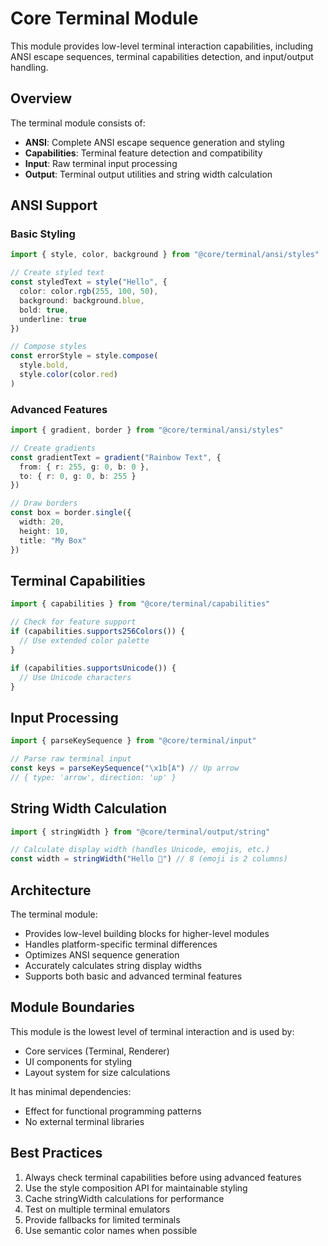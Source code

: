 # Core Terminal Module

This module provides low-level terminal interaction capabilities, including ANSI escape sequences, terminal capabilities detection, and input/output handling.

## Overview

The terminal module consists of:
- **ANSI**: Complete ANSI escape sequence generation and styling
- **Capabilities**: Terminal feature detection and compatibility
- **Input**: Raw terminal input processing
- **Output**: Terminal output utilities and string width calculation

## ANSI Support

### Basic Styling

```typescript
import { style, color, background } from "@core/terminal/ansi/styles"

// Create styled text
const styledText = style("Hello", {
  color: color.rgb(255, 100, 50),
  background: background.blue,
  bold: true,
  underline: true
})

// Compose styles
const errorStyle = style.compose(
  style.bold,
  style.color(color.red)
)
```

### Advanced Features

```typescript
import { gradient, border } from "@core/terminal/ansi/styles"

// Create gradients
const gradientText = gradient("Rainbow Text", {
  from: { r: 255, g: 0, b: 0 },
  to: { r: 0, g: 0, b: 255 }
})

// Draw borders
const box = border.single({
  width: 20,
  height: 10,
  title: "My Box"
})
```

## Terminal Capabilities

```typescript
import { capabilities } from "@core/terminal/capabilities"

// Check for feature support
if (capabilities.supports256Colors()) {
  // Use extended color palette
}

if (capabilities.supportsUnicode()) {
  // Use Unicode characters
}
```

## Input Processing

```typescript
import { parseKeySequence } from "@core/terminal/input"

// Parse raw terminal input
const keys = parseKeySequence("\x1b[A") // Up arrow
// { type: 'arrow', direction: 'up' }
```

## String Width Calculation

```typescript
import { stringWidth } from "@core/terminal/output/string"

// Calculate display width (handles Unicode, emojis, etc.)
const width = stringWidth("Hello 👋") // 8 (emoji is 2 columns)
```

## Architecture

The terminal module:
- Provides low-level building blocks for higher-level modules
- Handles platform-specific terminal differences
- Optimizes ANSI sequence generation
- Accurately calculates string display widths
- Supports both basic and advanced terminal features

## Module Boundaries

This module is the lowest level of terminal interaction and is used by:
- Core services (Terminal, Renderer)
- UI components for styling
- Layout system for size calculations

It has minimal dependencies:
- Effect for functional programming patterns
- No external terminal libraries

## Best Practices

1. Always check terminal capabilities before using advanced features
2. Use the style composition API for maintainable styling
3. Cache stringWidth calculations for performance
4. Test on multiple terminal emulators
5. Provide fallbacks for limited terminals
6. Use semantic color names when possible